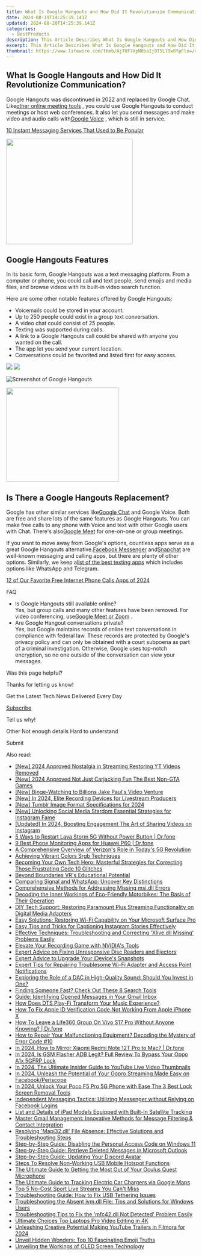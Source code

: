```yaml
---
title: What Is Google Hangouts and How Did It Revolutionize Communication?
date: 2024-08-19T14:25:39.141Z
updated: 2024-08-20T14:25:39.141Z
categories:
  - BestProducts
description: This Article Describes What Is Google Hangouts and How Did It Revolutionize Communication?
excerpt: This Article Describes What Is Google Hangouts and How Did It Revolutionize Communication?
thumbnail: https://www.lifewire.com/thmb/Aj7UF7XpN0baIj9T5L79w0YpFlo=/400x300/filters:no_upscale():max_bytes(150000):strip_icc():format(webp)/messaging-5b40e35ec9e77c0037b03f3c.jpg
---
```


## What Is Google Hangouts and How Did It Revolutionize Communication?
 Google Hangouts was discontinued in 2022 and replaced by Google Chat. Like[other online meeting tools](https://www.lifewire.com/best-online-meeting-tools-2377233) , you could use Google Hangouts to conduct meetings or host web conferences. It also let you send messages and make video and audio calls with[Google Voice](https://www.lifewire.com/what-is-google-voice-1616888) , which is still in service.

[10 Instant Messaging Services That Used to Be Popular](https://www.lifewire.com/once-popular-old-instant-messaging-services-3486135)

<!-- affiliate ads begin -->
<a href="https://aligracehair.sjv.io/c/5597632/2087264/19272" target="_top" id="2087264"><img src="//a.impactradius-go.com/display-ad/19272-2087264" border="0" alt="" width="336" height="280"/></a><img height="0" width="0" src="https://imp.pxf.io/i/5597632/2087264/19272" style="position:absolute;visibility:hidden;" border="0" />
<!-- affiliate ads end -->
## Google Hangouts Features

 In its basic form, Google Hangouts was a text messaging platform. From a computer or phone, you could call and text people, send emojis and media files, and browse videos with its built-in video search function.

 Here are some other notable features offered by Google Hangouts:

* Voicemails could be stored in your account.
* Up to 250 people could exist in a group text conversation.
* A video chat could consist of 25 people.
* Texting was supported during calls.
* A link to a Google Hangouts call could be shared with anyone you wanted on the call.
* The app let you send your current location.
* Conversations could be favorited and listed first for easy access.

<!-- affiliate ads begin -->
<a href="https://shop.manycam.com/order/checkout.php?PRODS=17727588&QTY=1&AFFILIATE=108875&CART=1"><img src="https://secure.avangate.com/images/merchant/8230bea7d54bcdf99cdfe85cb07313d5/mcaffbanner600x500.png" border="0"></a>
<a href="https://shop.manycam.com/order/checkout.php?PRODS=17727588&QTY=1&AFFILIATE=108875&CART=1"><img src="https://secure.avangate.com/images/merchant/8230bea7d54bcdf99cdfe85cb07313d5/Affiliates_300x250px_valentinesday.png" border="0"></a>
<!-- affiliate ads end -->
![Screenshot of Google Hangouts](https://www.lifewire.com/thmb/cJIiqK-nrvvPS18iwZ9_hDmK_aU=/1500x0/filters:no_upscale():max_bytes(150000):strip_icc():format(webp)/google-hangouts-5b40d83f46e0fb003743e320.PNG)

<!-- affiliate ads begin -->
<a href="https://bluettius.sjv.io/c/5597632/2027209/17108" target="_top" id="2027209"><img src="//a.impactradius-go.com/display-ad/17108-2027209" border="0" alt="" width="300" height="250"/></a><img height="0" width="0" src="https://imp.pxf.io/i/5597632/2027209/17108" style="position:absolute;visibility:hidden;" border="0" />
<!-- affiliate ads end -->
## Is There a Google Hangouts Replacement?

 Google has other similar services like[Google Chat](https://chat.google.com/) and Google Voice. Both are free and share lots of the same features as Google Hangouts. You can make free calls to any phone with Voice and text with other Google users with Chat. There's also[Google Meet](https://meet.google.com/) for one-on-one or group meetings.

 If you want to move away from Google's options, countless apps serve as a great Google Hangouts alternative.[Facebook Messenger](https://www.lifewire.com/facebook-messenger-4103719) and[Snapchat](https://www.lifewire.com/what-is-snapchat-3485908) are well-known messaging and calling apps, but there are plenty of other options. Similarly, we keep a[list of the best texting apps](https://www.lifewire.com/best-mobile-messaging-apps-2654839) which includes options like WhatsApp and Telegram.

[12 of Our Favorite Free Internet Phone Calls Apps of 2024](https://www.lifewire.com/free-internet-phone-calls-1356646)

 FAQ

* Is Google Hangouts still available online?  
 Yes, but group calls and many other features have been removed. For video conferencing, use[Google Meet or Zoom](https://www.lifewire.com/see-what-sets-these-video-conferencing-apps-apart-5077639) .
* Are Google Hangout conversations private?  
 Yes, but Google maintains records of online text conversations in compliance with federal law. These records are protected by Google's privacy policy and can only be obtained with a court subpoena as part of a criminal investigation. Otherwise, Google uses top-notch encryption, so no one outside of the conversation can view your messages.

Was this page helpful?

Thanks for letting us know!

 Get the Latest Tech News Delivered Every Day

[Subscribe](https://www.lifewire.com/#)

Tell us why!

 Other  Not enough details  Hard to understand

 Submit

<ins class="adsbygoogle"
     style="display:block"
     data-ad-format="autorelaxed"
     data-ad-client="ca-pub-7571918770474297"
     data-ad-slot="1223367746"></ins>



<ins class="adsbygoogle"
     style="display:block"
     data-ad-client="ca-pub-7571918770474297"
     data-ad-slot="8358498916"
     data-ad-format="auto"
     data-full-width-responsive="true"></ins>

<span class="atpl-alsoreadstyle">Also read:</span>
<div><ul>
<li><a href="https://youtube-blog.techidaily.com/024-approved-nostalgia-in-streaming-restoring-yt-videos-removed/"><u>[New] 2024 Approved  Nostalgia in Streaming  Restoring YT Videos Removed</u></a></li>
<li><a href="https://screen-video-capture.techidaily.com/new-2024-approved-not-just-carjacking-fun-the-best-non-gta-games/"><u>[New] 2024 Approved  Not Just Carjacking Fun  The Best Non-GTA Games</u></a></li>
<li><a href="https://youtube-web.techidaily.com/inge-watching-to-billions-jake-pauls-video-venture/"><u>[New] Binge-Watching to Billions  Jake Paul's Video Venture</u></a></li>
<li><a href="https://facebook-video-share.techidaily.com/new-in-2024-elite-recording-devices-for-livestream-producers/"><u>[New] In 2024, Elite Recording Devices for Livestream Producers</u></a></li>
<li><a href="https://facebook-videos.techidaily.com/new-tumblr-image-format-specifications-for-2024/"><u>[New] Tumblr Image Format Specifications for 2024</u></a></li>
<li><a href="https://some-tips.techidaily.com/new-unlocking-social-media-stardom-essential-strategies-for-instagram-fame/"><u>[New] Unlocking Social Media Stardom  Essential Strategies for Instagram Fame</u></a></li>
<li><a href="https://facebook-videos.techidaily.com/updated-in-2024-boosting-engagement-the-art-of-sharing-videos-on-instagram/"><u>[Updated] In 2024, Boosting Engagement  The Art of Sharing Videos on Instagram</u></a></li>
<li><a href="https://phone-solutions.techidaily.com/5-ways-to-restart-lava-storm-5g-without-power-button-drfone-by-drfone-reset-android-reset-android/"><u>5 Ways to Restart Lava Storm 5G Without Power Button | Dr.fone</u></a></li>
<li><a href="https://android-location-track.techidaily.com/9-best-phone-monitoring-apps-for-huawei-p60-drfone-by-drfone-virtual-android/"><u>9 Best Phone Monitoring Apps for Huawei P60 | Dr.fone</u></a></li>
<li><a href="https://tech-recovery.techidaily.com/a-comprehensive-overview-of-verizons-role-in-todays-5g-revolution/"><u>A Comprehensive Overview of Verizon's Role in Today's 5G Revolution</u></a></li>
<li><a href="https://extra-resources.techidaily.com/achieving-vibrant-colors-srgb-techniques/"><u>Achieving Vibrant Colors  Srgb Techniques</u></a></li>
<li><a href="https://tech-recovery.techidaily.com/becoming-your-own-tech-hero-masterful-strategies-for-correcting-those-frustrating-code-10-glitches/"><u>Becoming Your Own Tech Hero: Masterful Strategies for Correcting Those Frustrating Code 10 Glitches</u></a></li>
<li><a href="https://extra-lessons.techidaily.com/beyond-boundaries-vrs-educational-potential/"><u>Beyond Boundaries  VR's Educational Potential</u></a></li>
<li><a href="https://tech-recovery.techidaily.com/comparing-signal-and-whatsapp-uncover-key-distinctions/"><u>Comparing Signal and WhatsApp: Uncover Key Distinctions</u></a></li>
<li><a href="https://tech-recovery.techidaily.com/comprehensive-methods-for-addressing-missing-msidll-errors/"><u>Comprehensive Methods for Addressing Missing msi.dll Errors</u></a></li>
<li><a href="https://tech-recovery.techidaily.com/decoding-the-inner-workings-of-eco-friendly-motorbikes-the-basis-of-their-operation/"><u>Decoding the Inner Workings of Eco-Friendly Motorbikes: The Basis of Their Operation</u></a></li>
<li><a href="https://tech-recovery.techidaily.com/diy-tech-support-restoring-paramount-plus-streaming-functionality-on-digital-media-adapters/"><u>DIY Tech Support: Restoring Paramount Plus Streaming Functionality on Digital Media Adapters</u></a></li>
<li><a href="https://tech-recovery.techidaily.com/easy-solutions-restoring-wi-fi-capability-on-your-microsoft-surface-pro/"><u>Easy Solutions: Restoring Wi-Fi Capability on Your Microsoft Surface Pro</u></a></li>
<li><a href="https://tech-recovery.techidaily.com/easy-tips-and-tricks-for-captioning-instagram-stories-effectively/"><u>Easy Tips and Tricks for Captioning Instagram Stories Effectively</u></a></li>
<li><a href="https://tech-recovery.techidaily.com/effective-techniques-troubleshooting-and-correcting-xlivedll-missing-problems-easily/"><u>Effective Techniques: Troubleshooting and Correcting 'Xlive.dll Missing' Problems Easily</u></a></li>
<li><a href="https://screen-video-capture.techidaily.com/elevate-your-recording-game-with-nvidias-tools/"><u>Elevate Your Recording Game with NVIDIA's Tools</u></a></li>
<li><a href="https://tech-recovery.techidaily.com/expert-advice-on-fixing-unresponsive-disc-readers-and-ejectors/"><u>Expert Advice on Fixing Unresponsive Disc Readers and Ejectors</u></a></li>
<li><a href="https://tech-recovery.techidaily.com/expert-advice-to-upgrade-your-idevices-snapshots/"><u>Expert Advice to Upgrade Your iDevice's Snapshots</u></a></li>
<li><a href="https://tech-recovery.techidaily.com/expert-tips-for-repairing-troublesome-wi-fi-adapter-and-access-point-notifications/"><u>Expert Tips for Repairing Troublesome Wi-Fi Adapter and Access Point Notifications</u></a></li>
<li><a href="https://tech-recovery.techidaily.com/exploring-the-role-of-a-dac-in-high-quality-sound-should-you-invest-in-one/"><u>Exploring the Role of a DAC in High-Quality Sound: Should You Invest in One?</u></a></li>
<li><a href="https://tech-recovery.techidaily.com/finding-someone-fast-check-out-these-8-search-tools/"><u>Finding Someone Fast? Check Out These 8 Search Tools</u></a></li>
<li><a href="https://tech-recovery.techidaily.com/guide-identifying-opened-messages-in-your-gmail-inbox/"><u>Guide: Identifying Opened Messages in Your Gmail Inbox</u></a></li>
<li><a href="https://tech-recovery.techidaily.com/how-does-dts-play-fi-transform-your-music-experience/"><u>How Does DTS Play-Fi Transform Your Music Experience?</u></a></li>
<li><a href="https://apple-account.techidaily.com/how-to-fix-apple-id-verification-code-not-working-from-apple-iphone-x-by-drfone-ios/"><u>How To Fix Apple ID Verification Code Not Working From Apple iPhone X</u></a></li>
<li><a href="https://location-social.techidaily.com/how-to-leave-a-life360-group-on-vivo-s17-pro-without-anyone-knowing-drfone-by-drfone-virtual-android/"><u>How To Leave a Life360 Group On Vivo S17 Pro Without Anyone Knowing? | Dr.fone</u></a></li>
<li><a href="https://tech-recovery.techidaily.com/how-to-repair-your-malfunctioning-equipment-decoding-the-mystery-of-error-code-10/"><u>How to Repair Your Malfunctioning Equipment? Decoding the Mystery of Error Code #10</u></a></li>
<li><a href="https://screen-mirror.techidaily.com/in-2024-how-to-mirror-xiaomi-redmi-note-12t-pro-to-mac-drfone-by-drfone-android/"><u>In 2024, How to Mirror Xiaomi Redmi Note 12T Pro to Mac? | Dr.fone</u></a></li>
<li><a href="https://android-frp.techidaily.com/in-2024-is-gsm-flasher-adb-legit-full-review-to-bypass-your-oppo-a1x-5gfrp-lock-by-drfone-android/"><u>In 2024, Is GSM Flasher ADB Legit? Full Review To Bypass Your Oppo A1x 5GFRP Lock</u></a></li>
<li><a href="https://youtube-help.techidaily.com/in-2024-the-ultimate-insider-guide-to-youtube-live-video-thumbnails/"><u>In 2024, The Ultimate Insider Guide to YouTube Live Video Thumbnails</u></a></li>
<li><a href="https://facebook-video-files.techidaily.com/in-2024-unleash-the-potential-of-your-gopro-streaming-made-easy-on-facebookperiscope/"><u>In 2024, Unleash the Potential of Your Gopro  Streaming Made Easy on Facebook/Periscope</u></a></li>
<li><a href="https://easy-unlock-android.techidaily.com/in-2024-unlock-your-poco-f5-pro-5g-phone-with-ease-the-3-best-lock-screen-removal-tools-by-drfone-android/"><u>In 2024, Unlock Your Poco F5 Pro 5G Phone with Ease The 3 Best Lock Screen Removal Tools</u></a></li>
<li><a href="https://tech-recovery.techidaily.com/independent-messaging-tactics-utilizing-messenger-without-relying-on-facebook-logins/"><u>Independent Messaging Tactics: Utilizing Messenger without Relying on Facebook Logins</u></a></li>
<li><a href="https://tech-recovery.techidaily.com/list-and-details-of-ipad-models-equipped-with-built-in-satellite-tracking/"><u>List and Details of iPad Models Equipped with Built-In Satellite Tracking</u></a></li>
<li><a href="https://tech-recovery.techidaily.com/master-gmail-management-innovative-methods-for-message-filtering-and-contact-integration/"><u>Master Gmail Management: Innovative Methods for Message Filtering & Contact Integration</u></a></li>
<li><a href="https://tech-recovery.techidaily.com/resolving-mapi32dll-file-absence-effective-solutions-and-troubleshooting-steps/"><u>Resolving 'Mapi32.dll' File Absence: Effective Solutions and Troubleshooting Steps</u></a></li>
<li><a href="https://tech-recovery.techidaily.com/step-by-step-guide-disabling-the-personal-access-code-on-windows-11/"><u>Step-by-Step Guide: Disabling the Personal Access Code on Windows 11</u></a></li>
<li><a href="https://tech-recovery.techidaily.com/step-by-step-guide-retrieve-deleted-messages-in-microsoft-outlook/"><u>Step-by-Step Guide: Retrieve Deleted Messages in Microsoft Outlook</u></a></li>
<li><a href="https://tech-recovery.techidaily.com/step-by-step-guide-updating-your-discord-avatar/"><u>Step-by-Step Guide: Updating Your Discord Avatar</u></a></li>
<li><a href="https://tech-recovery.techidaily.com/steps-to-resolve-non-working-usb-mobile-hotspot-functions/"><u>Steps To Resolve Non-Working USB Mobile Hotspot Functions</u></a></li>
<li><a href="https://tech-recovery.techidaily.com/the-ultimate-guide-to-getting-the-most-out-of-your-oculus-quest-microphone/"><u>The Ultimate Guide to Getting the Most Out of Your Oculus Quest Microphone</u></a></li>
<li><a href="https://tech-recovery.techidaily.com/the-ultimate-guide-to-tracking-electric-car-chargers-via-google-maps/"><u>The Ultimate Guide to Tracking Electric Car Chargers via Google Maps</u></a></li>
<li><a href="https://tech-recovery.techidaily.com/top-5-no-cost-sport-live-streams-you-cant-miss/"><u>Top 5 No-Cost Sport Live Streams You Can't Miss</u></a></li>
<li><a href="https://tech-recovery.techidaily.com/troubleshooting-guide-how-to-fix-usb-tethering-issues/"><u>Troubleshooting Guide: How to Fix USB Tethering Issues</u></a></li>
<li><a href="https://tech-recovery.techidaily.com/troubleshooting-the-absent-jvmdll-file-tips-and-solutions-for-windows-users/"><u>Troubleshooting the Absent jvm.dll File: Tips and Solutions for Windows Users</u></a></li>
<li><a href="https://tech-recovery.techidaily.com/troubleshooting-tips-to-fix-the-mfc42dll-not-detected-problem-easily/"><u>Troubleshooting Tips to Fix the 'mfc42.dll Not Detected' Problem Easily</u></a></li>
<li><a href="https://fox-access.techidaily.com/ultimate-choices-top-laptops-pro-video-editing-in-4k/"><u>Ultimate Choices  Top Laptops Pro Video Editing in 4K</u></a></li>
<li><a href="https://facebook-video-footage.techidaily.com/unleashing-creative-potential-making-youtube-trailers-in-filmora-for-2024/"><u>Unleashing Creative Potential  Making YouTube Trailers in Filmora for 2024</u></a></li>
<li><a href="https://tech-recovery.techidaily.com/unveil-hidden-wonders-top-10-fascinating-emoji-truths/"><u>Unveil Hidden Wonders: Top 10 Fascinating Emoji Truths</u></a></li>
<li><a href="https://tech-recovery.techidaily.com/unveiling-the-workings-of-oled-screen-technology/"><u>Unveiling the Workings of OLED Screen Technology</u></a></li>
</ul></div>
